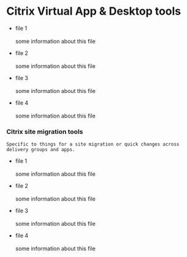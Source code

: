 # Citrix Virtual App & Desktop tools
- file 1 <br>  
some information about this file
 
- file 2 <br>  
some information about this file

- file 3 <br>  
some information about this file
  
- file 4 <br>  
some information about this file

### Citrix site migration tools
`Specific to things for a site migration or quick changes across delivery groups and apps.`
- file 1 <br>  
some information about this file
 
- file 2 <br>  
some information about this file

- file 3 <br>  
some information about this file
  
- file 4 <br>  
some information about this file
